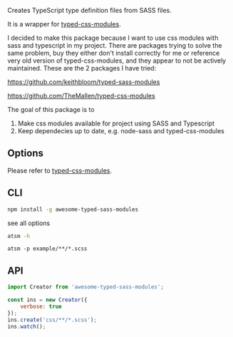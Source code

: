 Creates TypeScript type definition files from SASS files.

It is a wrapper for [typed-css-modules](https://github.com/Quramy/typed-css-modules).

I decided to make this package because I want to use css modules with sass and typescript in my project. There are packages trying to solve the same problem,  buy they either don't install correctly for me or reference very old version of typed-css-modules, and they appear to not be actively maintained.
These are the 2 packages I have tried:

https://github.com/keithbloom/typed-sass-modules

https://github.com/TheMallen/typed-css-modules

The goal of this package is to 
1. Make css modules available for project using SASS and Typescript
2. Keep dependecies up to date, e.g. node-sass and typed-css-modules

## Options
Please refer to [typed-css-modules](https://github.com/Quramy/typed-css-modules).

## CLI
```sh
npm install -g awesome-typed-sass-modules
```

see all options
```sh
atsm -h
```

```
atsm -p example/**/*.scss
```

## API
```javascript
import Creator from 'awesome-typed-sass-modules';

const ins = new Creator({
    verbose: true
});
ins.create('css/**/*.scss');
ins.watch();
```
